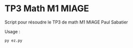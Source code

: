 # TP3 Math M1 MIAGE

Script pour résoudre le TP3 de math M1 MIAGE Paul Sabatier


Usage :

```
py ez.py
```